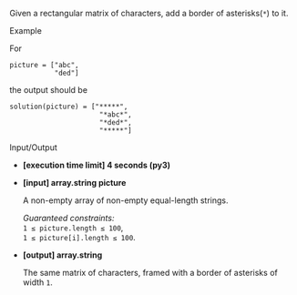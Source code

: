 Given a rectangular matrix of characters, add a border of asterisks(`*`) to it.

Example

For

```
picture = ["abc",
           "ded"]
```

the output should be

```
solution(picture) = ["*****",
                      "*abc*",
                      "*ded*",
                      "*****"]
```

Input/Output

-   **[execution time limit] 4 seconds (py3)**
    
-   **[input] array.string picture**
    
    A non-empty array of non-empty equal-length strings.
    
    _Guaranteed constraints:_  
    `1 ≤ picture.length ≤ 100`,  
    `1 ≤ picture[i].length ≤ 100`.
    
-   **[output] array.string**
    
    The same matrix of characters, framed with a border of asterisks of width `1`.